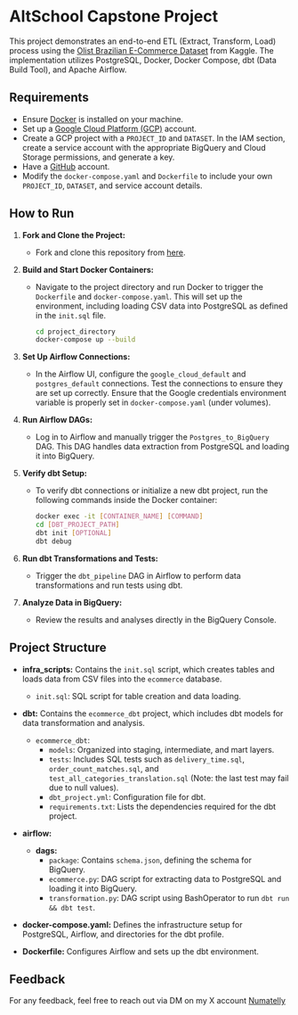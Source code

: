 # AltSchool Capstone Project

This project demonstrates an end-to-end ETL (Extract, Transform, Load) process using the [Olist Brazilian E-Commerce Dataset](https://www.kaggle.com/datasets/olistbr/brazilian-ecommerce) from Kaggle. The implementation utilizes PostgreSQL, Docker, Docker Compose, dbt (Data Build Tool), and Apache Airflow.

## Requirements

- Ensure [Docker](https://www.docker.com/) is installed on your machine.
- Set up a [Google Cloud Platform (GCP)](https://cloud.google.com/) account.
- Create a GCP project with a `PROJECT_ID` and `DATASET`. In the IAM section, create a service account with the appropriate BigQuery and Cloud Storage permissions, and generate a key.
- Have a [GitHub](https://www.github.com) account.
- Modify the `docker-compose.yaml` and `Dockerfile` to include your own `PROJECT_ID`, `DATASET`, and service account details.

## How to Run

1. **Fork and Clone the Project:**
   - Fork and clone this repository from [here](https://github.com/darknuma/altschool_capstone.git).

2. **Build and Start Docker Containers:**
   - Navigate to the project directory and run Docker to trigger the `Dockerfile` and `docker-compose.yaml`. This will set up the environment, including loading CSV data into PostgreSQL as defined in the `init.sql` file.

     ```sh
     cd project_directory
     docker-compose up --build 
     ```

3. **Set Up Airflow Connections:**
   - In the Airflow UI, configure the `google_cloud_default` and `postgres_default` connections. Test the connections to ensure they are set up correctly. Ensure that the Google credentials environment variable is properly set in `docker-compose.yaml` (under volumes).

4. **Run Airflow DAGs:**
   - Log in to Airflow and manually trigger the `Postgres_to_BigQuery` DAG. This DAG handles data extraction from PostgreSQL and loading it into BigQuery.

5. **Verify dbt Setup:**
   - To verify dbt connections or initialize a new dbt project, run the following commands inside the Docker container:

     ```sh
     docker exec -it [CONTAINER_NAME] [COMMAND]
     cd [DBT_PROJECT_PATH]
     dbt init [OPTIONAL]
     dbt debug 
     ```

6. **Run dbt Transformations and Tests:**
   - Trigger the `dbt_pipeline` DAG in Airflow to perform data transformations and run tests using dbt.

7. **Analyze Data in BigQuery:**
   - Review the results and analyses directly in the BigQuery Console.

## Project Structure

- **infra_scripts:** Contains the `init.sql` script, which creates tables and loads data from CSV files into the `ecommerce` database.
  - `init.sql`: SQL script for table creation and data loading.

- **dbt:** Contains the `ecommerce_dbt` project, which includes dbt models for data transformation and analysis.
  - `ecommerce_dbt`:
    - `models`: Organized into staging, intermediate, and mart layers.
    - `tests`: Includes SQL tests such as `delivery_time.sql`, `order_count_matches.sql`, and `test_all_categories_translation.sql` (Note: the last test may fail due to null values).
    - `dbt_project.yml`: Configuration file for dbt.
    - `requirements.txt`: Lists the dependencies required for the dbt project.

- **airflow:**
  - **dags:**
    - `package`: Contains `schema.json`, defining the schema for BigQuery.
    - `ecommerce.py`: DAG script for extracting data to PostgreSQL and loading it into BigQuery.
    - `transformation.py`: DAG script using BashOperator to run `dbt run && dbt test`.

- **docker-compose.yaml:** Defines the infrastructure setup for PostgreSQL, Airflow, and directories for the dbt profile.
- **Dockerfile:** Configures Airflow and sets up the dbt environment.

## Feedback

For any feedback, feel free to reach out via DM on my X account [Numatelly](https://www.x.com/numatelly)
